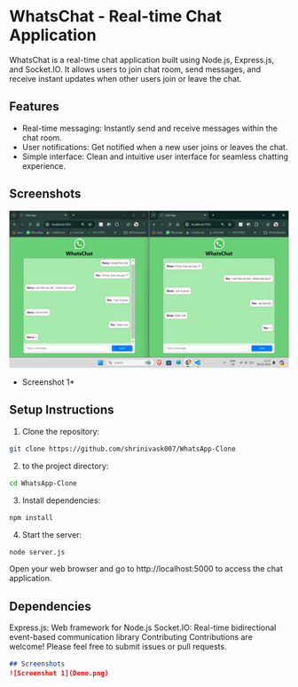 # WhatsChat - Real-time Chat Application

WhatsChat is a real-time chat application built using Node.js, Express.js, and Socket.IO. It allows users to join chat room, send messages, and receive instant updates when other users join or leave the chat.

## Features

- Real-time messaging: Instantly send and receive messages within the chat room.
- User notifications: Get notified when a new user joins or leaves the chat.
- Simple interface: Clean and intuitive user interface for seamless chatting experience.

## Screenshots

![Screenshot 1](Demo.png)
* Screenshot 1*


## Setup Instructions

1. Clone the repository:

```bash
git clone https://github.com/shrinivask007/WhatsApp-Clone
```

2. to the project directory:
```bash
cd WhatsApp-Clone
```
3. Install dependencies:
```bash
npm install
```
4. Start the server:
```bash
node server.js
```
Open your web browser and go to http://localhost:5000 to access the chat application.
## Dependencies
Express.js: Web framework for Node.js
Socket.IO: Real-time bidirectional event-based communication library
Contributing
Contributions are welcome! Please feel free to submit issues or pull requests.


```markdown
## Screenshots
![Screenshot 1](Demo.png)
